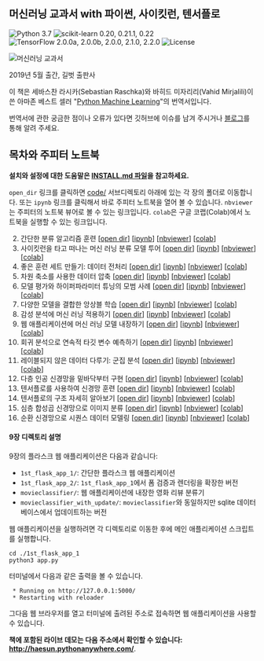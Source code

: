 ## 머신러닝 교과서 with 파이썬, 사이킷런, 텐서플로

![Python 3.7](https://img.shields.io/badge/Python-3.7-blue.svg?style=plastic)
![scikit-learn 0.20, 0.21.1, 0.22](https://img.shields.io/badge/scikit--learn-0.20%20%7C%200.21.1%20%7C%200.22.0-red.svg?style=plastic)
![TensorFlow 2.0.0a, 2.0.0b, 2.0.0, 2.1.0, 2.2.0](https://img.shields.io/badge/TensorFlow-2.0.0a%20%7C%202.0.0b%20%7C%202.0.0%20%7C%202.1.0%20%7C%202.2.0-orange.svg?style=plastic)
![License](https://img.shields.io/badge/Code%20License-MIT-blue.svg?style=plastic)

![머신러닝 교과서](./images/cover.jpg)

2019년 5월 출간, 길벗 출판사

이 책은 세바스찬 라시카(Sebastian Raschka)와 바히드 미자리리(Vahid Mirjalili)이 쓴 아마존 베스트 셀러 "[Python Machine Learning](https://www.amazon.com/Python-Machine-Learning-scikit-learn-TensorFlow-ebook/dp/B0742K7HYF/)"의 번역서입니다.

번역서에 관한 궁금한 점이나 오류가 있다면 깃허브에 이슈를 남겨 주시거나 [블로그](http://bit.ly/2YGxYfQ)를 통해 알려 주세요.


## 목차와 주피터 노트북

**설치와 설정에 대한 도움말은 [INSTALL.md 파일](INSTALL.md)을 참고하세요.**

`open_dir` 링크를 클릭하면 [code/](code/) 서브디렉토리 아래에 있는 각 장의 폴더로 이동합니다. 또는 `ipynb` 링크를 클릭해서 바로 주피터 노트북을 열어 볼 수 있습니다. `nbviewer`는 주피터의 노트북 뷰어로 볼 수 있는 링크입니다. `colab`은 구글 코랩(Colab)에서 노트북을 실행할 수 있는 링크입니다.

2. 간단한 분류 알고리즘 훈련 [[open dir](./code/ch02)] [[ipynb](./code/ch02/ch02.ipynb)] [[nbviewer](https://nbviewer.jupyter.org/github/rickiepark/python-machine-learning-book-2nd-edition/blob/master/code/ch02/ch02.ipynb)] [[colab](https://colab.research.google.com/github/rickiepark/python-machine-learning-book-2nd-edition/blob/master/code/ch02/ch02.ipynb)]
3. 사이킷런을 타고 떠나는 머신 러닝 분류 모델 투어 [[open dir](./code/ch03)] [[ipynb](./code/ch03/ch03.ipynb)] [[nbviewer](https://nbviewer.jupyter.org/github/rickiepark/python-machine-learning-book-2nd-edition/blob/master/code/ch03/ch03.ipynb)] [[colab](https://colab.research.google.com/github/rickiepark/python-machine-learning-book-2nd-edition/blob/master/code/ch03/ch03.ipynb)]
4. 좋은 훈련 세트 만들기: 데이터 전처리 [[open dir](./code/ch04)] [[ipynb](./code/ch04/ch04.ipynb)] [[nbviewer](https://nbviewer.jupyter.org/github/rickiepark/python-machine-learning-book-2nd-edition/blob/master/code/ch04/ch04.ipynb)] [[colab](https://colab.research.google.com/github/rickiepark/python-machine-learning-book-2nd-edition/blob/master/code/ch04/ch04.ipynb)]
5. 차원 축소를 사용한 데이터 압축 [[open dir](./code/ch05)] [[ipynb](./code/ch05/ch05.ipynb)] [[nbviewer](https://nbviewer.jupyter.org/github/rickiepark/python-machine-learning-book-2nd-edition/blob/master/code/ch05/ch05.ipynb)] [[colab](https://colab.research.google.com/github/rickiepark/python-machine-learning-book-2nd-edition/blob/master/code/ch05/ch05.ipynb)]
6. 모델 평가와 하이퍼파라미터 튜닝의 모범 사례 [[open dir](./code/ch06)] [[ipynb](./code/ch06/ch06.ipynb)] [[nbviewer](https://nbviewer.jupyter.org/github/rickiepark/python-machine-learning-book-2nd-edition/blob/master/code/ch06/ch06.ipynb)] [[colab](https://colab.research.google.com/github/rickiepark/python-machine-learning-book-2nd-edition/blob/master/code/ch06/ch06.ipynb)]
7. 다양한 모델을 결합한 앙상블 학습 [[open dir](./code/ch07)] [[ipynb](./code/ch07/ch07.ipynb)] [[nbviewer](https://nbviewer.jupyter.org/github/rickiepark/python-machine-learning-book-2nd-edition/blob/master/code/ch07/ch07.ipynb)] [[colab](https://colab.research.google.com/github/rickiepark/python-machine-learning-book-2nd-edition/blob/master/code/ch07/ch07.ipynb)]
8. 감성 분석에 머신 러닝 적용하기 [[open dir](./code/ch08)] [[ipynb](./code/ch08/ch08.ipynb)] [[nbviewer](https://nbviewer.jupyter.org/github/rickiepark/python-machine-learning-book-2nd-edition/blob/master/code/ch08/ch08.ipynb)] [[colab](https://colab.research.google.com/github/rickiepark/python-machine-learning-book-2nd-edition/blob/master/code/ch08/ch08.ipynb)]
9. 웹 애플리케이션에 머신 러닝 모델 내장하기 [[open dir](./code/ch09)] [[ipynb](./code/ch09/ch09.ipynb)] [[nbviewer](https://nbviewer.jupyter.org/github/rickiepark/python-machine-learning-book-2nd-edition/blob/master/code/ch09/ch09.ipynb)] [[colab](https://colab.research.google.com/github/rickiepark/python-machine-learning-book-2nd-edition/blob/master/code/ch09/ch09.ipynb)]
10. 회귀 분석으로 연속적 타깃 변수 예측하기 [[open dir](./code/ch10)] [[ipynb](./code/ch10/ch10.ipynb)] [[nbviewer](https://nbviewer.jupyter.org/github/rickiepark/python-machine-learning-book-2nd-edition/blob/master/code/ch10/ch10.ipynb)] [[colab](https://colab.research.google.com/github/rickiepark/python-machine-learning-book-2nd-edition/blob/master/code/ch10/ch10.ipynb)]
11. 레이블되지 않은 데이터 다루기: 군집 분석 [[open dir](./code/ch11)] [[ipynb](./code/ch11/ch11.ipynb)] [[nbviewer](https://nbviewer.jupyter.org/github/rickiepark/python-machine-learning-book-2nd-edition/blob/master/code/ch11/ch11.ipynb)] [[colab](https://colab.research.google.com/github/rickiepark/python-machine-learning-book-2nd-edition/blob/master/code/ch11/ch11.ipynb)]
12. 다층 인공 신경망을 밑바닥부터 구현 [[open dir](./code/ch12)] [[ipynb](./code/ch12/ch12.ipynb)] [[nbviewer](https://nbviewer.jupyter.org/github/rickiepark/python-machine-learning-book-2nd-edition/blob/master/code/ch12/ch12.ipynb)] [[colab](https://colab.research.google.com/github/rickiepark/python-machine-learning-book-2nd-edition/blob/master/code/ch12/ch12.ipynb)]
13. 텐서플로를 사용하여 신경망 훈련 [[open dir](./code/ch13)] [[ipynb](./code/ch13/ch13.ipynb)] [[nbviewer](https://nbviewer.jupyter.org/github/rickiepark/python-machine-learning-book-2nd-edition/blob/master/code/ch13/ch13.ipynb)] [[colab](https://colab.research.google.com/github/rickiepark/python-machine-learning-book-2nd-edition/blob/master/code/ch13/ch13.ipynb)]
14. 텐서플로의 구조 자세히 알아보기 [[open dir](./code/ch14)] [[ipynb](./code/ch14/ch14.ipynb)] [[nbviewer](https://nbviewer.jupyter.org/github/rickiepark/python-machine-learning-book-2nd-edition/blob/master/code/ch14/ch14.ipynb)] [[colab](https://colab.research.google.com/github/rickiepark/python-machine-learning-book-2nd-edition/blob/master/code/ch14/ch14.ipynb)]
15. 심층 합성곱 신경망으로 이미지 분류 [[open dir](./code/ch15)] [[ipynb](./code/ch15/ch15.ipynb)] [[nbviewer](https://nbviewer.jupyter.org/github/rickiepark/python-machine-learning-book-2nd-edition/blob/master/code/ch15/ch15.ipynb)] [[colab](https://colab.research.google.com/github/rickiepark/python-machine-learning-book-2nd-edition/blob/master/code/ch15/ch15.ipynb)]
16. 순환 신경망으로 시퀀스 데이터 모델링 [[open dir](./code/ch16)] [[ipynb](./code/ch16/ch16.ipynb)] [[nbviewer](https://nbviewer.jupyter.org/github/rickiepark/python-machine-learning-book-2nd-edition/blob/master/code/ch16/ch16.ipynb)] [[colab](https://colab.research.google.com/github/rickiepark/python-machine-learning-book-2nd-edition/blob/master/code/ch16/ch16.ipynb)]

#### 9장 디렉토리 설명

9장의 플라스크 웹 애플리케이션은 다음과 같습니다:

- `1st_flask_app_1/`: 간단한 플라스크 웹 애플리케이션
- `1st_flask_app_2/`: `1st_flask_app_1`에서 폼 검증과 렌더링을 확장한 버전
- `movieclassifier/`: 웹 애플리케이션에 내장한 영화 리뷰 분류기
- `movieclassifier_with_update/`: `movieclassifier`와 동일하지만 sqlite 데이터베이스에서 업데이트하는 버전

웹 애플리케이션을 실행하려면 각 디렉토리로 이동한 후에 메인 애플리케이션 스크립트를 실행합니다.

    cd ./1st_flask_app_1
    python3 app.py

터미널에서 다음과 같은 출력을 볼 수 있습니다.

     * Running on http://127.0.0.1:5000/
     * Restarting with reloader

그다음 웹 브라우저를 열고 터미널에 출려된 주소로 접속하면 웹 애플리케이션을 사용할 수 있습니다.


**책에 포함된 라이브 데모는 다음 주소에서 확인할 수 있습니다: http://haesun.pythonanywhere.com/**.
